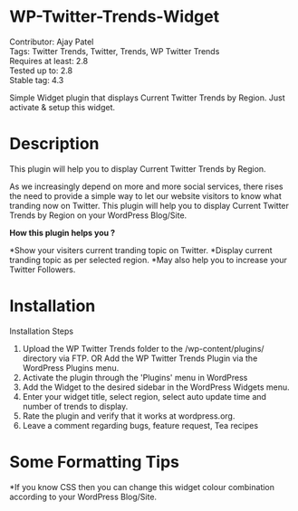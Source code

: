 WP-Twitter-Trends-Widget
========================


Contributor: Ajay Patel <br/>
Tags: Twitter Trends, Twitter, Trends, WP Twitter Trends<br/>
Requires at least: 2.8<br/>
Tested up to: 2.8<br/>
Stable tag: 4.3<br/>

Simple Widget plugin that displays Current Twitter Trends by Region. Just activate & setup this widget.

Description
===========

This plugin will help you to display Current Twitter Trends by Region.

As we increasingly depend on more and more social services, there rises the need to provide a simple way to let our website visitors to know what tranding now on Twitter. This plugin will help you to display Current Twitter Trends by Region on your WordPress Blog/Site.

<strong>How this plugin helps you ?</strong>

*Show your visiters current tranding topic on Twitter.
*Display current tranding topic as per selected region.
*May also help you to increase your Twitter Followers.


Installation
============

Installation Steps

1. Upload the WP Twitter Trends folder to the /wp-content/plugins/ directory via FTP. OR Add the WP Twitter Trends Plugin via the WordPress Plugins menu.
2. Activate the plugin through the 'Plugins' menu in WordPress
3. Add the Widget to the desired sidebar in the WordPress Widgets menu.
4. Enter your widget title, select region, select auto update time and number of trends to display.
5. Rate the plugin and verify that it works at wordpress.org.
6. Leave a comment regarding bugs, feature request, Tea recipes 

Some Formatting Tips
========================

*If you know CSS then you can change this widget colour combination according to your WordPress Blog/Site.
